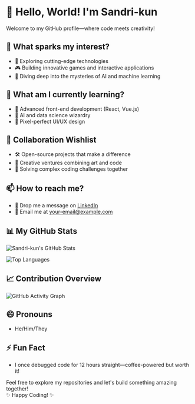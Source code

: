 # 👋 Hello, World! I'm Sandri-kun  
Welcome to my GitHub profile—where code meets creativity!  

## 👀 What sparks my interest?  
- 🧠 Exploring cutting-edge technologies  
- 🎮 Building innovative games and interactive applications  
- 🌌 Diving deep into the mysteries of AI and machine learning  

## 🌱 What am I currently learning?  
- 🚀 Advanced front-end development (React, Vue.js)  
- 🤖 AI and data science wizardry  
- 🎨 Pixel-perfect UI/UX design  

## 💞️ Collaboration Wishlist  
- 🛠️ Open-source projects that make a difference  
- 🎉 Creative ventures combining art and code  
- 🧩 Solving complex coding challenges together  

## 📫 How to reach me?  
- 💌 Drop me a message on [LinkedIn](your-linkedin-link)  
- 📧 Email me at your-email@example.com  

## 📊 My GitHub Stats  

![Sandri-kun's GitHub Stats](https://github-readme-stats.vercel.app/api?username=sandri-kun&show_icons=true&theme=radical)  

![Top Languages](https://github-readme-stats.vercel.app/api/top-langs/?username=sandri-kun&layout=compact&theme=radical)  

## 📈 Contribution Overview  

![GitHub Activity Graph](https://github-readme-activity-graph.vercel.app/graph?username=sandri-kun&theme=radical&area=false&hide_border=true)  

## 😄 Pronouns  
- He/Him/They  

## ⚡ Fun Fact  
- I once debugged code for 12 hours straight—coffee-powered but worth it!  

Feel free to explore my repositories and let's build something amazing together!  
✨ Happy Coding! ✨  

<!---
sandri-kun/sandri-kun is a ✨ special ✨ repository because its `README.md` (this file) appears on your GitHub profile.
You can click the Preview link to take a look at your changes.
--->
